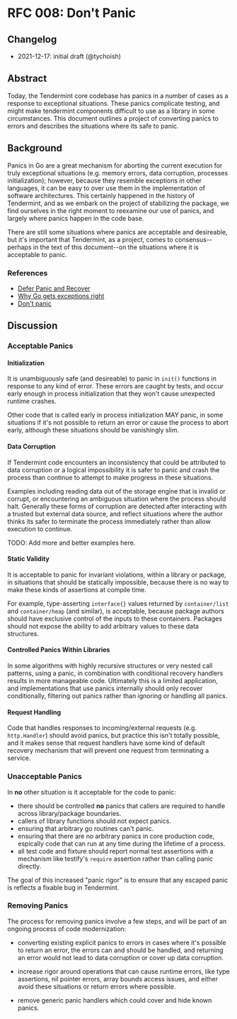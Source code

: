 # RFC 008: Don't Panic

## Changelog

- 2021-12-17: initial draft (@tychoish)

## Abstract

Today, the Tendermint core codebase has panics in a number of cases as
a response to exceptional situations. These panics complicate testing,
and might make tendermint components difficult to use as a library in
some circumstances. This document outlines a project of converting
panics to errors and describes the situations where its safe to
panic.

## Background

Panics in Go are a great mechanism for aborting the current execution
for truly exceptional situations (e.g. memory errors, data corruption,
processes initialization); however, because they resemble exceptions
in other languages, it can be easy to over use them in the
implementation of software architectures. This certainly happened in
the history of Tendermint, and as we embark on the project of
stabilizing the package, we find ourselves in the right moment to
reexamine our use of panics, and largely where panics happen in the
code base.

There are still some situations where panics are acceptable and
desireable, but it's important that Tendermint, as a project, comes to
consensus--perhaps in the text of this document--on the situations
where it is acceptable to panic.

### References

- [Defer Panic and Recover](https://go.dev/blog/defer-panic-and-recover)
- [Why Go gets exceptions right](https://dave.cheney.net/tag/panic)
- [Don't panic](https://dave.cheney.net/practical-go/presentations/gophercon-singapore-2019.html#_dont_panic)

## Discussion

### Acceptable Panics

#### Initialization

It is unambiguously safe (and desireable) to panic in `init()`
functions in response to any kind of error. These errors are caught by
tests, and occur early enough in process initialization that they
won't cause unexpected runtime crashes.

Other code that is called early in process initialization MAY panic,
in some situations if it's not possible to return an error or cause
the process to abort early, although these situations should be
vanishingly slim.

#### Data Corruption

If Tendermint code encounters an inconsistency that could be
attributed to data corruption or a logical impossibility it is safer
to panic and crash the process than continue to attempt to make
progress in these situations.

Examples including reading data out of the storage engine that
is invalid or corrupt, or encountering an ambiguous situation where
the process should halt. Generally these forms of corruption are
detected after interacting with a trusted but external data source,
and reflect situations where the author thinks its safer to terminate
the process immediately rather than allow execution to continue.

TODO: Add more and better examples here.

#### Static Validity

It is acceptable to panic for invariant violations, within a library
or package, in situations that should be statically impossible,
because there is no way to make these kinds of assertions at compile
time.

For example, type-asserting `interface{}` values returned by
`container/list` and `container/heap` (and similar), is acceptable,
because package authors should have exclusive control of the inputs to
these containers. Packages should not expose the ability to add
arbitrary values to these data structures.

#### Controlled Panics Within Libraries

In some algorithms with highly recursive structures or very nested
call patterns, using a panic, in combination with conditional recovery
handlers results in more manageable code. Ultimately this is a limited
application, and implementations that use panics internally should
only recover conditionally, filtering out panics rather than ignoring
or handling all panics.

#### Request Handling

Code that handles responses to incoming/external requests
(e.g. `http.Handler`) should avoid panics, but practice this isn't
totally possible, and it makes sense that request handlers have some
kind of default recovery mechanism that will prevent one request from
terminating a service.

### Unacceptable Panics

In **no** other situation is it acceptable for the code to panic:

- there should be controlled **no** panics that callers are required
  to handle across library/package boundaries.
- callers of library functions should not expect panics.
- ensuring that arbitrary go routines can't panic.
- ensuring that there are no arbitrary panics in core production code,
  espically code that can run at any time during the lifetime of a
  process.
- all test code and fixture should report normal test assertions with
  a mechanism like testify's `require` assertion rather than calling
  panic directly.

The goal of this increased "panic rigor" is to ensure that any escaped
panic is reflects a fixable bug in Tendermint.

### Removing Panics

The process for removing panics involve a few steps, and will be part
of an ongoing process of code modernization:

- converting existing explicit panics to errors in cases where it's
  possible to return an error, the errors can and should be handled, and returning
  an error would not lead to data corruption or cover up data
  corruption.

- increase rigor around operations that can cause runtime errors, like
  type assertions, nil pointer errors, array bounds access issues, and
  either avoid these situations or return errors where possible.

- remove generic panic handlers which could cover and hide known
  panics.
